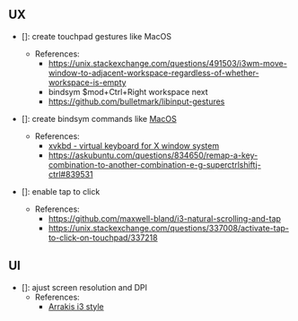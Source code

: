 
## UX

- []: create touchpad gestures like MacOS 
  * References:
    * https://unix.stackexchange.com/questions/491503/i3wm-move-window-to-adjacent-workspace-regardless-of-whether-workspace-is-empty
    * bindsym $mod+Ctrl+Right workspace next 
    * https://github.com/bulletmark/libinput-gestures

- []: create bindsym commands like [MacOS](https://support.apple.com/en-us/HT201236) 
  * References:
    * [xvkbd - virtual keyboard for X window system](http://t-sato.in.coocan.jp/xvkbd/#key)
    * https://askubuntu.com/questions/834650/remap-a-key-combination-to-another-combination-e-g-superctrlshiftj-ctrl#839531

- []: enable tap to click
  * References:
    * https://github.com/maxwell-bland/i3-natural-scrolling-and-tap
    * https://unix.stackexchange.com/questions/337008/activate-tap-to-click-on-touchpad/337218

## UI 

- []: ajust screen resolution and DPI
  * References: 
    * [Arrakis i3 style](https://github.com/p0n3/arrakis_i3)
